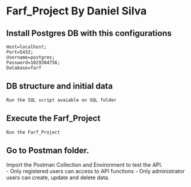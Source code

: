 # Farf_Project By Daniel Silva

  ## Install Postgres DB with this configurations
  
    Host=localhost;
    Port=5432;
    Username=postgres;
    Password=1029384756;
    Database=farf
      
  ## DB structure and initial data
      
    Run the SQL script avaiable on SQL folder

  ## Execute the Farf_Project
  
    Run the Farf_Project
  
  ## Go to Postman folder.
  
  Import the Postman Collection and Environment to test the API.       
     - Only registered users can access to API functions
     - Only administrator users can create, update and delete data.
